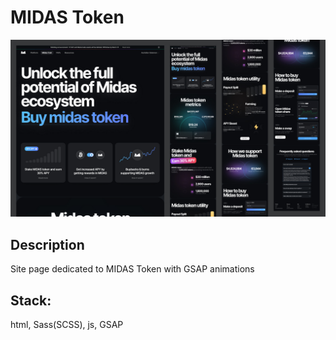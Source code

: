 # MIDAS Token

![Website Screenshot](https://github.com/wildberry22/midas-token/blob/main/show.jpg?raw=true)

## Description

Site page dedicated to MIDAS Token with GSAP animations

## Stack:
html, Sass(SCSS), js, GSAP
